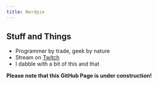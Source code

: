 ```yaml
---
title: Nerdpie
---
```

## Stuff and Things
- Programmer by trade, geek by nature
- Stream on [Twitch](https://www.twitch.tv/nerdpie_)
- I dabble with a bit of this and that

**Please note that this GitHub Page is under construction!**



